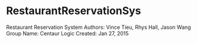 # RestaurantReservationSys
Restaurant Reservation System
Authors: Vince Tieu, Rhys Hall, Jason Wang
Group Name: Centaur Logic
Created: Jan 27, 2015
